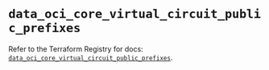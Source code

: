 # `data_oci_core_virtual_circuit_public_prefixes`

Refer to the Terraform Registry for docs: [`data_oci_core_virtual_circuit_public_prefixes`](https://registry.terraform.io/providers/hashicorp/oci/7.19.0/docs/data-sources/core_virtual_circuit_public_prefixes).
